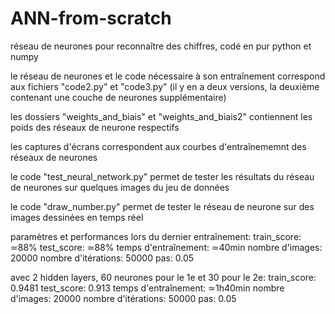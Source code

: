 # ANN-from-scratch

réseau de neurones pour reconnaître des chiffres, codé en pur python et numpy

le réseau de neurones et le code nécessaire à son entraînement correspond aux fichiers "code2.py" et "code3.py" (il y en a deux versions, la deuxième contenant une couche de neurones supplémentaire)

les dossiers "weights_and_biais" et "weights_and_biais2" contiennent les poids des réseaux de neurone respectifs

les captures d'écrans correspondent aux courbes d'entraînememnt des réseaux de neurones

le code "test_neural_network.py" permet de tester les résultats du réseau de neurones sur quelques images du jeu de données

le code "draw_number.py" permet de tester le réseau de neurone sur des images dessinées en temps réel





paramètres et performances lors du dernier entraînement:
    train_score: ≃88%
    test_score: ≃88%
    temps d'entraînement: ≃40min
    nombre d'images: 20000
    nombre d'itérations: 50000
    pas: 0.05



avec 2 hidden layers, 60 neurones pour le 1e et 30 pour le 2e:
    train_score: 0.9481
    test_score: 0.913
    temps d'entraînement: ≃1h40min
    nombre d'images: 20000
    nombre d'itérations: 50000
    pas: 0.05
